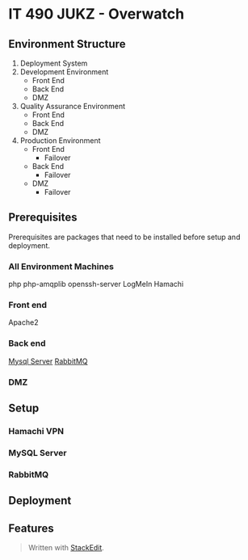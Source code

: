 
# IT 490 JUKZ - Overwatch 
## Environment Structure
1. Deployment System 
2. Development Environment
	* Front End
	* Back End
	* DMZ 
3. Quality Assurance Environment
	* Front End
	* Back End
	* DMZ 
5. Production Environment
	* Front End
		* Failover
	* Back End
		* Failover
	* DMZ 
		* Failover

## Prerequisites
Prerequisites are packages that need to be installed before setup and deployment. 
### All Environment Machines
php
php-amqplib
openssh-server
LogMeIn Hamachi
### Front end
Apache2
### Back end
[Mysql Server](#mysql-server)
[RabbitMQ](#rabbitmq)
### DMZ
## Setup
### Hamachi VPN
### MySQL Server
### RabbitMQ
### 
## Deployment
## Features


> Written with [StackEdit](https://stackedit.io/).
<!--stackedit_data:
eyJoaXN0b3J5IjpbLTE1NzA5NDIyNzQsNDMxODk5MjAsODU1OT
YwMTUsOTI4Njc2OTk3LDExMTU3MzcwNDEsOTAxMjk0MzIxLDE0
ODA3MTQzOTksLTEzNjEyNjg2MTAsMTI1NzE4NzI3NiwxOTQ3OT
I2NDIwLC0xNjEwMTMwMTQwLC0zNzg2NDA2Ml19
-->
